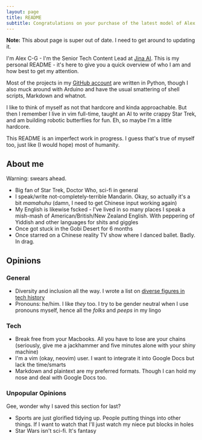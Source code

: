 ```yaml
---
layout: page
title: README
subtitle: Congratulations on your purchase of the latest model of Alex C-G. Please enjoy this user manual
---
```


**Note:** This about page is super out of date. I need to get around to updating it.

I'm Alex C-G - I'm the Senior Tech Content Lead at [Jina AI](https://github.com/jina-ai/jina/). This is my personal README - it's here to give you a quick overview of who I am and how best to get my attention.

Most of the projects in my [GitHub account](https://www.github.com/alexcg1) are written in Python, though I also muck around with Arduino and have the usual smattering of shell scripts, Markdown and whatnot.

I like to think of myself as not that hardcore and kinda approachable. But then I remember I live in vim full-time, taught an AI to write crappy Star Trek, and am building robotic butterflies for fun. Eh, so maybe I'm a little hardcore.

This README is an imperfect work in progress. I guess that's true of myself too, just like (I would hope) most of humanity.

## About me

Warning: swears ahead.

- Big fan of Star Trek, Doctor Who, sci-fi in general
- I speak/write not-completely-terrible Mandarin. Okay, so actually it's a bit *mamahuhu* (damn, I need to get Chinese input working again)
- My English is likewise fscked - I've lived in so many places I speak a mish-mash of American/British/New Zealand English. With peppering of Yiddish and other languages for shits and giggles
- Once got stuck in the Gobi Desert for 6 months
- Once starred on a Chinese reality TV show where I danced ballet. Badly. In drag.

## Opinions

### General

- Diversity and inclusion all the way. I wrote a list on [diverse figures in tech history](https://github.com/folkswhocode/awesome-diversity/blob/master/FIGURES.md)
- Pronouns: he/him. I like *they* too. I try to be gender neutral when I use pronouns myself, hence all the *folks* and *peeps* in my lingo

### Tech

- Break free from your Macbooks. All you have to lose are your chains (seriously, give me a jackhammer and five minutes alone with your shiny machine)
- I'm a vim (okay, neovim) user. I want to integrate it into Google Docs but lack the time/smarts
- Markdown and plaintext are my preferred formats. Though I can hold my nose and deal with Google Docs too.

### Unpopular Opinions

Gee, wonder why I saved this section for last?

- Sports are just glorified tidying up. People putting things into other things. If I want to watch that I'll just watch my niece put blocks in holes
- Star Wars isn't sci-fi. It's fantasy
